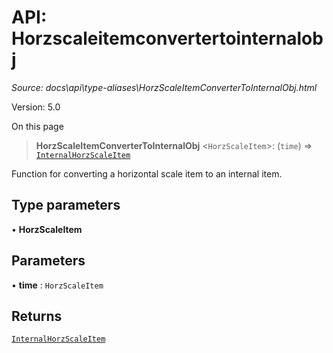 # API: Horzscaleitemconvertertointernalobj

*Source: docs\api\type-aliases\HorzScaleItemConverterToInternalObj.html*

Version: 5.0

On this page

> **HorzScaleItemConverterToInternalObj** <`HorzScaleItem`>: (`time`) => [`InternalHorzScaleItem`](InternalHorzScaleItem.md)

Function for converting a horizontal scale item to an internal item.

## Type parameters[​](HorzScaleItemConverterToInternalObj.html#type-parameters "Direct link to Type parameters")

• **HorzScaleItem**

## Parameters[​](HorzScaleItemConverterToInternalObj.html#parameters "Direct link to Parameters")

• **time** : `HorzScaleItem`

## Returns[​](HorzScaleItemConverterToInternalObj.html#returns "Direct link to Returns")

[`InternalHorzScaleItem`](InternalHorzScaleItem.md)
